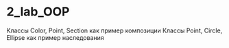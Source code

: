 # 2_lab_OOP
Классы Color, Point, Section как пример композиции
Классы Point, Circle, Ellipse как пример наследования
